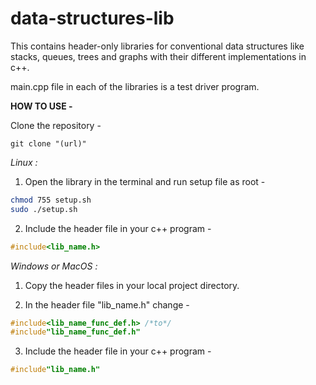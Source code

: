 # data-structures-lib
This contains header-only libraries for conventional data structures like stacks, queues, trees and graphs with their different implementations in c++.

main.cpp file in each of the libraries is a test driver program.

**HOW TO USE -** 

Clone the repository - 
```git
git clone "(url)"
```

*Linux :*

1. Open the library in the terminal and run setup file as root - 
```bash
chmod 755 setup.sh
sudo ./setup.sh
```
2. Include the header file in your c++ program -
```c++
#include<lib_name.h>
```

*Windows or MacOS :*

1. Copy the header files in your local project directory.

2. In the header file "lib_name.h" change - 
```c++ 
#include<lib_name_func_def.h> /*to*/ 
#include"lib_name_func_def.h" 
```

3. Include the header file in your c++ program -
```c++
#include"lib_name.h"
```
